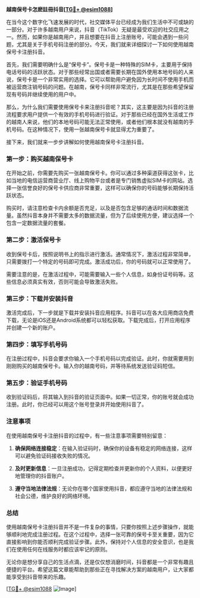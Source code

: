 **越南保号卡怎麽註冊抖音[[TG💪+ @esim1088](https://t.me/s/esim1088)]**

在当今这个数字化飞速发展的时代，社交媒体平台已经成为我们生活中不可或缺的一部分。对于许多越南用户来说，抖音（TikTok）无疑是最受欢迎的社交应用之一。然而，如果你是越南用户，并且想要在抖音上注册账号，可能会遇到一些问题，尤其是关于手机号码注册的部分。今天，我们就来详细探讨一下如何使用越南保号卡注册抖音。

首先，我们需要明确什么是“保号卡”。保号卡是一种特殊的SIM卡，主要用于保持电话号码的活跃状态。对于那些经常出国或者需要长期在国外使用本地号码的人来说，保号卡是一个非常实用的选择。它可以帮助用户避免因为长时间不使用手机而被运营商注销号码的问题。在越南，保号卡同样非常流行，尤其是在那些希望保留现有号码并继续使用的用户中。

那么，为什么我们需要使用保号卡来注册抖音呢？其实，这主要是因为抖音的注册流程要求用户提供一个有效的手机号码进行验证。对于那些已经在国外生活或工作的越南人来说，他们的本地号码可能无法正常使用，或者他们根本就没有越南的手机号码。在这种情况下，使用一张越南保号卡就显得尤为重要了。

接下来，我们就来一步步讲解如何使用越南保号卡注册抖音。

### 第一步：购买越南保号卡

在开始之前，你需要先购买一张越南保号卡。你可以通过多种渠道获得这张卡，比如当地的电信运营商营业厅、线上购物平台或者是专门销售虚拟SIM卡的网站。选择一张信誉良好的保号卡供应商非常重要，这样可以确保你的号码能够长期保持活跃状态。

购买时，请注意检查卡内余额是否充足，以及是否包含足够的通话时间和数据流量。虽然抖音本身并不需要太多的数据流量，但为了后续使用方便，建议选择一个包含一定数据流量的套餐。

### 第二步：激活保号卡

收到保号卡后，按照说明书上的指示进行激活。通常情况下，激活过程非常简单，只需要拨打一个特定的号码即可完成。激活成功后，你的号码就可以正常使用了。

需要注意的是，在激活过程中，可能需要输入一些个人信息，如身份证号码等。这些信息必须真实有效，否则可能会导致激活失败。

### 第三步：下载并安装抖音

激活完成后，下一步就是下载并安装抖音应用程序。抖音可以在各大应用商店免费下载，无论是iOS还是Android系统都可以轻松获取。下载完成后，打开应用程序并创建一个新的账户。

### 第四步：填写手机号码

在注册过程中，抖音会要求你输入一个手机号码以完成验证。此时，你就需要用到刚刚购买的越南保号卡。输入你的越南号码，并等待系统发送验证码短信。

### 第五步：验证手机号码

收到验证码后，将其输入到抖音的验证页面中。如果一切正常，你的账号就会成功注册。此时，你已经可以用这个账号登录并开始使用抖音了。

### 注意事项

在使用越南保号卡注册抖音的过程中，有一些注意事项需要特别留意：

1. **确保网络连接稳定**：在输入验证码时，确保你的设备有稳定的网络连接，这样可以避免验证码接收失败的情况。
   
2. **及时更新信息**：一旦注册成功，记得定期检查并更新你的个人资料，以便更好地管理你的抖音账户。

3. **遵守当地法律法规**：无论你在哪个国家使用抖音，都应遵守当地的法律法规和社会公德，维护良好的网络环境。

### 总结

使用越南保号卡注册抖音并不是一件复杂的事情，只要你按照上述步骤操作，就能够顺利地完成注册过程。在这个过程中，选择一张可靠的保号卡至关重要，因为它直接影响到你能否顺利完成验证步骤。此外，保持对个人信息的安全意识，也是我们在使用任何在线服务时都应该牢记的原则。

无论你是想分享自己的生活点滴，还是仅仅想消磨时间，抖音都是一个非常有趣且便捷的平台。希望这篇文章能帮助到那些正在寻找解决方案的越南用户，让大家都能享受到抖音带来的乐趣。

[[TG💪+ @esim1088](https://t.me/s/esim1088) ![Image](https://i.postimg.cc/4NQfJmqS/Snipaste-2025-05-13-00-14-12.png)]